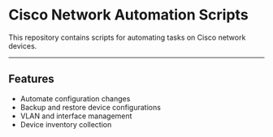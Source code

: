 # Cisco Network Automation Scripts

This repository contains scripts for automating tasks on Cisco network devices.

---

## Features

- Automate configuration changes
- Backup and restore device configurations
- VLAN and interface management
- Device inventory collection
